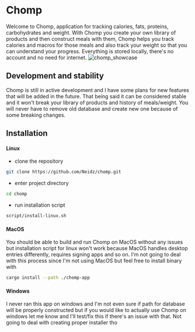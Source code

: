 # Chomp
Welcome to Chomp, application for tracking calories, fats, proteins, carbohydrates and weight. With Chomp you create your own library of products and then construct meals with them, Chomp helps you track calories and macros for those meals and also track your weight so that you can understand your progress. Everything is stored locally, there's no account and no need for internet.
![chomp_showcase](https://github.com/user-attachments/assets/210f525e-6d37-4462-a3b2-424cf42cfea5)

## Development and stability
Chomp is still in active development and I have some plans for new features that will be added in the future. That being said it can be considered stable and it won't break your library of products and history of meals/weight. You will never have to remove old database and create new one because of some breaking changes.

## Installation
#### Linux
- clone the repository

```bash
git clone https://github.com/Neidz/chomp.git
```

- enter project directory

```bash
cd chomp
```

- run installation script

```bash
script/install-linux.sh
```

#### MacOS
You should be able to build and run Chomp on MacOS without any issues but installation script for linux won't work because MacOS handles desktop entries differently, requires signing apps and so on. I'm not going to deal with this process since I'm not using MacOS but feel free to install binary with

```bash
cargo install --path ./chomp-app
```

#### Windows
I never ran this app on windows and I'm not even sure if path for database will be properly constructed but if you would like to actually use Chomp on windows let me know and I'll test/fix this if there's an issue with that. Not going to deal with creating proper installer tho
